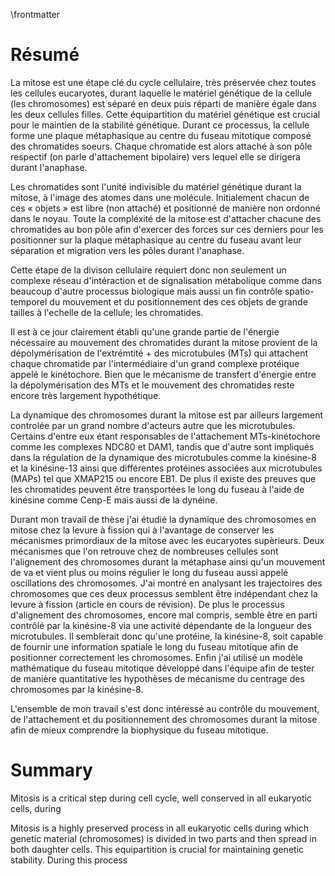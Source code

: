 \frontmatter

# Résumé

La mitose est une étape clé du cycle cellulaire, très préservée chez toutes les cellules eucaryotes, durant laquelle le matériel génétique de la cellule (les chromosomes) est séparé en deux puis réparti de manière égale dans les deux cellules filles. Cette équipartition du matériel génétique est crucial pour le maintien de la stabilité génétique. Durant ce processus, la cellule forme une plaque métaphasique au centre du fuseau mitotique composé des chromatides soeurs. Chaque chromatide est alors attaché à son pôle respectif (on parle d'attachement bipolaire) vers lequel elle se dirigera durant l'anaphase.

Les chromatides sont l'unité indivisible du matériel génétique durant la mitose, à l'image des atomes dans une molécule. Initialement chacun de ces « objets » est libre (non attaché) et positionné de manière non ordonné dans le noyau. Toute la compléxité de la mitose est d'attacher chacune des chromatides au bon pôle afin d'exercer des forces sur ces derniers pour les positionner sur la plaque métaphasique au centre du fuseau avant leur séparation et migration vers les pôles durant l'anaphase.

Cette étape de la divison cellulaire requiert donc non seulement un complexe réseau d'intéraction et de signalisation métabolique comme dans beaucoup d'autre processus biologique mais aussi un fin contrôle spatio-temporel du mouvement et du positionnement des ces objets de grande tailles à l'echelle de la cellule; les chromatides.

Il est à ce jour clairement établi qu'une grande partie de l'énergie nécessaire au mouvement des chromatides durant la mitose provient de la dépolymérisation de l'extrémtité + des microtubules (MTs) qui attachent chaque chromatide par l'intermédiaire d'un grand complexe protéique appelé le kinétochore. Bien que le mécanisme de transfert d'énergie entre la dépolymérisation des MTs et le mouvement des chromatides reste encore très largement hypothétique.

La dynamique des chromosomes durant la mitose est par ailleurs largement controlée par un grand nombre d'acteurs autre que les microtubules. Certains d'entre eux étant responsables de l'attachement MTs-kinétochore comme les complexes NDC80 et DAM1, tandis que d'autre sont impliqués dans la régulation de la dynamique des microtubules comme la kinésine-8 et la kinésine-13 ainsi que différentes protéines associées aux microtubules (MAPs) tel que XMAP215 ou encore EB1. De plus il existe des preuves que les chromatides peuvent être transportées le long du fuseau à l'aide de kinésine comme Cenp-E mais aussi de la dynéine.

Durant mon travail de thèse j'ai étudié la dynamique des chromosomes en mitose chez la levure à fission qui à l'avantage de conserver les mécanismes primordiaux de la mitose avec les eucaryotes supèrieurs. Deux mécanismes que l'on retrouve chez de nombreuses cellules sont l'alignement des chromosomes durant la métaphase ainsi qu'un mouvement de va et vient plus ou moins régulier le long du fuseau aussi appelé oscillations des chromosomes. J'ai montré en analysant les trajectoires des chromosomes que ces deux processus semblent être indépendant chez la levure à fission (article en cours de révision). De plus le processus d'alignement des chromosomes, encore mal compris, semble être en parti contrôlé par la kinésine-8 via une activité dépendante de la longueur des microtubules. Il semblerait donc qu'une protéine, la kinésine-8, soit capable de fournir une information spatiale le long du fuseau mitotique afin de positionner correctement les chromosomes. Enfin j'ai utilisé un modèle mathématique du fuseau mitotique développé dans l'équipe afin de tester de manière quantitative les hypothèses de mécanisme du centrage des chromosomes par la kinésine-8.

L'ensemble de mon travail s'est donc intéressé au contrôle du mouvement, de l'attachement et du positionnement des chromosomes durant la mitose afin de mieux comprendre la biophysique du fuseau mitotique.

# Summary

Mitosis is a critical step during cell cycle, well conserved in all eukaryotic cells, during

Mitosis is a highly preserved process in all eukaryotic cells during which genetic material (chromosomes) is divided in two parts and then spread in both daughter cells. This equipartition is crucial for maintaining genetic stability. During this process
